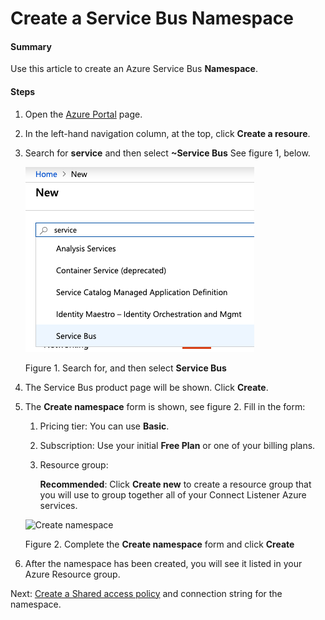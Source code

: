 # Create a Service Bus Namespace

#### Summary
Use this article to create
an Azure Service Bus **Namespace**.

#### Steps 

1. Open the 
   [Azure Portal](https://portal.azure.com/#home)
   page.
1. In the left-hand navigation column,
   at the top, click **Create a resoure**.
1. Search for **service** and then
   select **~Service Bus** 
   See figure 1, below.

   ![Search for Service Bus](Azure.02.svc.search.png)
   
   Figure 1. Search for, and then select **Service Bus**

1. The Service Bus product page will be shown.
   Click **Create**.

1. The **Create namespace** form is shown, see 
   figure 2. Fill in the form:

   1. Pricing tier: You can use **Basic**.
   1. Subscription: Use your initial **Free Plan** or
      one of your billing plans.
   1. Resource group: 
   
      **Recommended**: Click **Create new** to
      create a resource group that you will use to 
      group together all of your Connect Listener
      Azure services.

   ![Create namespace](Azure.03.svc.create.png)
   
   Figure 2. Complete the **Create namespace** form and click **Create**
1. After the namespace has been created, you will 
   see it listed in your Azure Resource group.

Next: [Create a Shared access policy](INSTALLATION_3_svc_bus_connection_string.md)
and connection string for the namespace.
